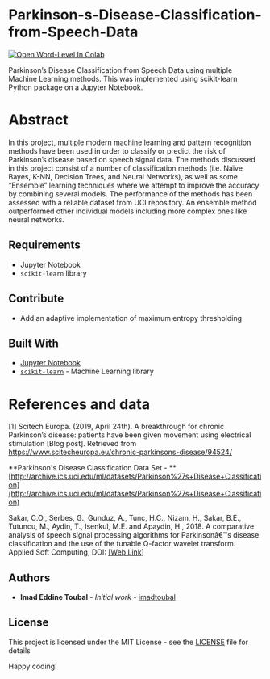 # Parkinson-s-Disease-Classification-from-Speech-Data
[![Open Word-Level In Colab](https://colab.research.google.com/assets/colab-badge.svg)](https://colab.research.google.com/github/imadtoubal/Parkinson-s-Disease-Classification-from-Speech-Data/blob/master/All.ipynb)

Parkinson’s Disease Classification from Speech Data using multiple 
Machine Learning methods. This was implemented using scikit-learn Python package on a Jupyter Notebook.

# Abstract
In this project, multiple modern machine learning and pattern 
recognition methods have been used in order to classify or predict the 
risk of Parkinson’s disease based on speech signal data. The methods 
discussed in this project consist of a number of classification methods 
(i.e. Naïve Bayes, K-NN, Decision Trees, and Neural Networks), as well 
as some “Ensemble” learning techniques where we attempt to improve the 
accuracy by combining several models. The performance of the methods has 
been assessed with a reliable dataset from UCI repository. An ensemble 
method outperformed other individual models including more complex ones 
like neural networks.

## Requirements

- Jupyter Notebook
- `scikit-learn` library

## Contribute

- Add an adaptive implementation of maximum entropy thresholding

## Built With

* [Jupyter Notebook](https://jupyter.org/)
* [`scikit-learn`](https://scikit-learn.org/stable/) - Machine Learning library


# References and data
\[1\]	Scitech Europa. (2019, April 24th). A breakthrough for chronic 
Parkinson’s disease: patients have been given movement using electrical 
stimulation [Blog post]. Retrieved from
https://www.scitecheuropa.eu/chronic-parkinsons-disease/94524/

**Parkinson's Disease Classification Data Set - **[http://archive.ics.uci.edu/ml/datasets/Parkinson%27s+Disease+Classification](http://archive.ics.uci.edu/ml/datasets/Parkinson%27s+Disease+Classification)

Sakar, C.O., Serbes, G., Gunduz,
A., Tunc, H.C., Nizam, H., Sakar, B.E., Tutuncu, M., Aydin, T., Isenkul, M.E.
and Apaydin, H., 2018. A comparative analysis of speech signal processing
algorithms for Parkinsonâ€™s disease classification and the use of the tunable
Q-factor wavelet transform. Applied Soft Computing, DOI: [[Web Link]](https://doi.org/10.1016/j.asoc.2018.10.022)

## Authors

* **Imad Eddine Toubal** - *Initial work* - [imadtoubal](https://github.com/imadtoubal)


## License

This project is licensed under the MIT License - see the [LICENSE](LICENSE) file for details


 Happy coding!

